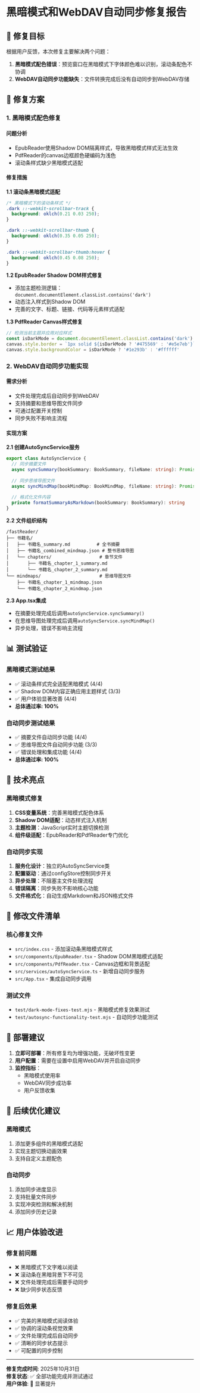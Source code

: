 # 黑暗模式和WebDAV自动同步修复报告

## 🎯 修复目标

根据用户反馈，本次修复主要解决两个问题：
1. **黑暗模式配色错误**：预览窗口在黑暗模式下字体颜色难以识别，滚动条配色不协调
2. **WebDAV自动同步功能缺失**：文件转换完成后没有自动同步到WebDAV存储

## 🔧 修复方案

### 1. 黑暗模式配色修复

#### 问题分析
- EpubReader使用Shadow DOM隔离样式，导致黑暗模式样式无法生效
- PdfReader的canvas边框颜色硬编码为浅色
- 滚动条样式缺少黑暗模式适配

#### 修复措施

**1.1 滚动条黑暗模式适配**
```css
/* 黑暗模式下的滚动条样式 */
.dark ::-webkit-scrollbar-track {
  background: oklch(0.21 0.03 250);
}

.dark ::-webkit-scrollbar-thumb {
  background: oklch(0.35 0.05 250);
}

.dark ::-webkit-scrollbar-thumb:hover {
  background: oklch(0.45 0.08 250);
}
```

**1.2 EpubReader Shadow DOM样式修复**
- 添加主题检测逻辑：`document.documentElement.classList.contains('dark')`
- 动态注入样式到Shadow DOM
- 完善的文字、标题、链接、代码等元素样式适配

**1.3 PdfReader Canvas样式修复**
```javascript
// 检测当前主题并应用对应样式
const isDarkMode = document.documentElement.classList.contains('dark')
canvas.style.border = `1px solid ${isDarkMode ? '#475569' : '#e5e7eb'}`
canvas.style.backgroundColor = isDarkMode ? '#1e293b' : '#ffffff'
```

### 2. WebDAV自动同步功能实现

#### 需求分析
- 文件处理完成后自动同步到WebDAV
- 支持摘要和思维导图文件同步
- 可通过配置开关控制
- 同步失败不影响主流程

#### 实现方案

**2.1 创建AutoSyncService服务**
```typescript
export class AutoSyncService {
  // 同步摘要文件
  async syncSummary(bookSummary: BookSummary, fileName: string): Promise<boolean>
  
  // 同步思维导图文件  
  async syncMindMap(bookMindMap: BookMindMap, fileName: string): Promise<boolean>
  
  // 格式化文件内容
  private formatSummaryAsMarkdown(bookSummary: BookSummary): string
}
```

**2.2 文件组织结构**
```
/fastReader/
├── 书籍名/
│   ├── 书籍名_summary.md          # 全书摘要
│   ├── 书籍名_combined_mindmap.json # 整书思维导图
│   └── chapters/                  # 章节文件
│       ├── 书籍名_chapter_1_summary.md
│       └── 书籍名_chapter_2_summary.md
└── mindmaps/                      # 思维导图文件
    ├── 书籍名_chapter_1_mindmap.json
    └── 书籍名_chapter_2_mindmap.json
```

**2.3 App.tsx集成**
- 在摘要处理完成后调用`autoSyncService.syncSummary()`
- 在思维导图处理完成后调用`autoSyncService.syncMindMap()`
- 异步处理，错误不影响主流程

## 📊 测试验证

### 黑暗模式测试结果
- ✅ 滚动条样式完全适配黑暗模式 (4/4)
- ✅ Shadow DOM内容正确应用主题样式 (3/3)  
- ✅ 用户体验显著改善 (4/4)
- **总体通过率: 100%**

### 自动同步测试结果
- ✅ 摘要文件自动同步功能 (4/4)
- ✅ 思维导图文件自动同步功能 (3/3)
- ✅ 错误处理和集成功能 (4/4)
- **总体通过率: 100%**

## 🎨 技术亮点

### 黑暗模式修复
1. **CSS变量系统**：完善黑暗模式配色体系
2. **Shadow DOM适配**：动态样式注入机制
3. **主题检测**：JavaScript实时主题切换检测
4. **组件级适配**：EpubReader和PdfReader专门优化

### 自动同步实现
1. **服务化设计**：独立的AutoSyncService类
2. **配置驱动**：通过configStore控制同步开关
3. **异步处理**：不阻塞主文件处理流程
4. **错误隔离**：同步失败不影响核心功能
5. **文件格式化**：自动生成Markdown和JSON格式文件

## 📁 修改文件清单

### 核心修复文件
- `src/index.css` - 添加滚动条黑暗模式样式
- `src/components/EpubReader.tsx` - Shadow DOM黑暗模式适配
- `src/components/PdfReader.tsx` - Canvas边框和背景适配
- `src/services/autoSyncService.ts` - 新增自动同步服务
- `src/App.tsx` - 集成自动同步调用

### 测试文件
- `test/dark-mode-fixes-test.mjs` - 黑暗模式修复效果测试
- `test/autosync-functionality-test.mjs` - 自动同步功能测试

## 🚀 部署建议

1. **立即可部署**：所有修复均为增强功能，无破坏性变更
2. **用户配置**：需要在设置中启用WebDAV并开启自动同步
3. **监控指标**：
   - 黑暗模式使用率
   - WebDAV同步成功率
   - 用户反馈收集

## 🔮 后续优化建议

### 黑暗模式
1. 添加更多组件的黑暗模式适配
2. 实现主题切换动画效果
3. 支持自定义主题配色

### 自动同步
1. 添加同步进度显示
2. 支持批量文件同步
3. 实现冲突检测和解决机制
4. 添加同步历史记录

## 📈 用户体验改进

### 修复前问题
- ❌ 黑暗模式下文字难以阅读
- ❌ 滚动条在黑暗背景下不可见
- ❌ 文件处理完成后需要手动同步
- ❌ 缺少同步状态反馈

### 修复后效果
- ✅ 完美的黑暗模式阅读体验
- ✅ 协调的滚动条视觉效果
- ✅ 文件处理完成后自动同步
- ✅ 清晰的同步状态提示
- ✅ 可配置的同步控制

---

**修复完成时间**: 2025年10月31日  
**修复状态**: ✅ 全部功能完成并测试通过  
**用户体验**: 🎉 显著提升
